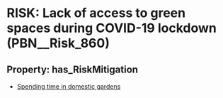 # RISK: __Lack of access to green spaces during COVID-19 lockdown__ (PBN__Risk_860)

## Property: has_RiskMitigation

* [Spending time in domestic gardens](PBN__RiskMitigation_1184)

